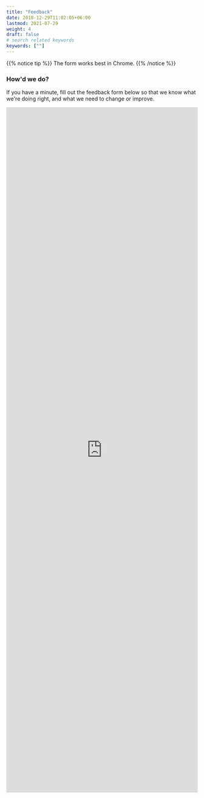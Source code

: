 ```yaml
---
title: "Feedback"
date: 2018-12-29T11:02:05+06:00
lastmod: 2021-07-29
weight: 4
draft: false
# search related keywords
keywords: [""]
---
```


{{% notice tip %}}
The form works best in Chrome.
{{% /notice %}}

### How'd we do?

If you have a minute, fill out the feedback form below so that we know what we're doing right, and what we need to change or improve. 

<iframe width="100%" height= "1800" src= "https://forms.office.com/Pages/ResponsePage.aspx?id=FRGudvwe8kqlNuKyRDrxoF9eRsjmWVREro7PsHC7hkVUNUNNVVFSREFCSkJSVURJS1dEVFdVWVgwTS4u&embed=true" frameborder= "0" marginwidth= "0" marginheight= "0" style= "border: none; max-width:100%; max-height:100vh" allowfullscreen webkitallowfullscreen mozallowfullscreen msallowfullscreen> </iframe>